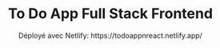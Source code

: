 <h1 align=center> To Do App Full Stack Frontend</h1>

<p align=center>Déployé avec Netlify: https://todoappnreact.netlify.app/ </p>
